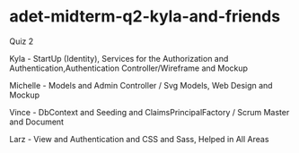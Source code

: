 # adet-midterm-q2-kyla-and-friends
Quiz 2

Kyla - StartUp (Identity), Services for the Authorization and Authentication,Authentication Controller/Wireframe and Mockup

Michelle - Models and Admin Controller / Svg Models, Web Design and Mockup

Vince - DbContext and Seeding and ClaimsPrincipalFactory / Scrum Master and Document

Larz -  View and Authentication and CSS and Sass, Helped in All Areas
